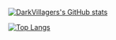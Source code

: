[![DarkVillagers's GitHub stats](https://github-readme-stats.vercel.app/api?username=darkvillager)](https://github.com/darkvillager)

[![Top Langs](https://github-readme-stats.vercel.app/api/top-langs/?username=anuraghazra&layout=compact)](https://github.com/anuraghazra/github-readme-stats)
